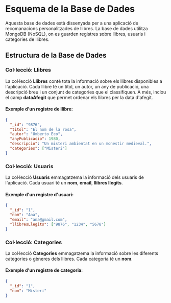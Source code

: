 # Esquema de la Base de Dades

Aquesta base de dades està dissenyada per a una aplicació de recomanacions personalitzades de llibres. La base de dades utilitza MongoDB (NoSQL), on es guarden registres sobre llibres, usuaris i categories de llibres.

## Estructura de la Base de Dades

### **Col·lecció: Llibres**

La col·lecció **Llibres** conté tota la informació sobre els llibres disponibles a l'aplicació. Cada llibre té un títol, un autor, un any de publicació, una descripció breu i un conjunt de categories que el classifiquen. A més, inclou el camp **dataAfegit** que permet ordenar els llibres per la data d'afegit.

#### Exemple d'un registre de llibre:

```json
{
  "_id": "9876",
  "titol": "El nom de la rosa",
  "autor": "Umberto Eco",
  "anyPublicacio": 1980,
  "descripcio": "Un misteri ambientat en un monestir medieval.",
  "categories": ["Misteri"]
}

```
### **Col·lecció: Usuaris**

La col·lecció **Usuaris** emmagatzema la informació dels usuaris de l'aplicació. Cada usuari té un **nom**, **email**, **llibres llegits**.

#### Exemple d'un registre d'usuari:

```json
{
  "_id": "1",
  "nom": "Ana",
  "email": "ana@gmail.com",
  "llibresLlegits": ["9876", "1234", "5678"]
}

```
### **Col·lecció: Categories**

La col·lecció **Categories** emmagatzema la informació sobre les diferents categories o gèneres dels llibres. Cada categoria té un **nom**.

#### Exemple d'un registre de categoria:
```json
{
  "_id": "1",
  "nom": "Misteri"
}
